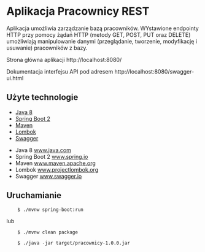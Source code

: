 # Aplikacja Pracownicy REST

Aplikacja umożliwia zarządzanie bazą pracowników. WYstawione endpointy HTTP przy pomocy żądań HTTP 
(metody GET, POST, PUT oraz DELETE) umożliwiają manipulowanie danymi (przeglądanie, tworzenie, modyfikację i usuwanie) 
pracowników z bazy.

Strona główna aplikacji http://localhost:8080/

Dokumentacja interfejsu API pod adresem http://localhost:8080/swagger-ui.html

## Użyte technologie

* [Java 8](https://www.java.com/)
* [Spring Boot 2](https://spring.io/)
* [Maven](https://maven.apache.org/)
* [Lombok](https://projectlombok.org/)
* [Swagger](https://swagger.io/)

- Java 8 www.java.com
- Spring Boot 2 www.spring.io
- Maven www.maven.apache.org
- Lombok www.projectlombok.org
- Swagger www.swagger.io


## Uruchamianie

```
	$ ./mvnw spring-boot:run
```

lub

```
	$ ./mvnw clean package	
```

```
	$ ./java -jar target/pracownicy-1.0.0.jar	
```